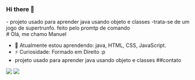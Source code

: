 ### Hi there 👋

<!--
**manuelfagundes77/manuelfagundes77** is a ✨ _special_ ✨ repository because its `README.md` (this file) appears on your GitHub profile.

Here are some ideas to get you started:


- 🌱 Atualmente estou aprendendo:  java, HTML, CSS, JavaScript.
- ⚡ Curiosidade: Formado em Direito :p



-->
<div>
 - projeto usado para aprender java usando  objeto e classes
 -trata-se de um jogo de supertrunfo.  feito pelo promtp de comando

</div>
 # Olá, me chamo Manuel

- 🌱 Atualmente estou aprendendo:  java, HTML, CSS, JavaScript.
- ⚡ Curiosidade: Formado em Direito :p
- projeto usado para aprender java usando  objeto e classes
##contato

<div>
<a href="https://www.linkedin.com/in/manuel-fagundes-6855a1208/" target="_blank"><img src="https://img.shields.io/badge/-LinkedIn-%230077B5?style=for-the-badge&logo=linkedin&logoColor=white" target="_blank"></a> 
<a href="https://www.instagram.com/manuelfagundes/" target="_blank"><img src="https://img.shields.io/badge/-Instagram-%23E4405F?style=for-the-badge&logo=instagram&logoColor=white" target="_blank"></a>
</div>
